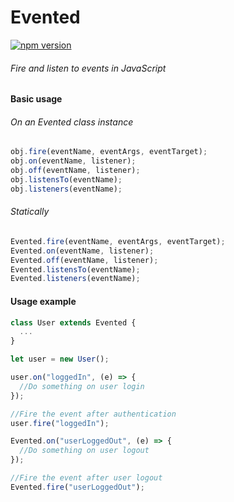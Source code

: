 # Evented
[![npm version](https://badge.fury.io/js/evented-ts.svg)](https://badge.fury.io/js/evented-ts)
###### Fire and listen to events in JavaScript

#### Basic usage
###### On an Evented class instance
```typescript
obj.fire(eventName, eventArgs, eventTarget);
obj.on(eventName, listener);
obj.off(eventName, listener);
obj.listensTo(eventName);
obj.listeners(eventName);
```
###### Statically
```typescript
Evented.fire(eventName, eventArgs, eventTarget);
Evented.on(eventName, listener);
Evented.off(eventName, listener);
Evented.listensTo(eventName);
Evented.listeners(eventName);
```

#### Usage example

```typescript
class User extends Evented {
  ...
}

let user = new User();

user.on("loggedIn", (e) => {
  //Do something on user login
});

//Fire the event after authentication
user.fire("loggedIn");

Evented.on("userLoggedOut", (e) => {
  //Do something on user logout
});

//Fire the event after user logout
Evented.fire("userLoggedOut");
```
